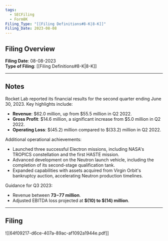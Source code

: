 ```yaml
---
tags:
  - SECFiling
  - Form8K
Filing_Type: "[[Filing Definitions#8-K|8-K]]"
Filing_Date: 2023-08-08  
---
```

## Filing Overview

**Filing Date**: 08-08-2023  
**Type of Filing**: [[Filing Definitions#8-K|8-K]]  

---
## Notes

Rocket Lab reported its financial results for the second quarter ending June 30, 2023. Key highlights include:

- **Revenue**: $62.0 million, up from $55.5 million in Q2 2022.  
- **Gross Profit**: $14.6 million, a significant increase from $5.0 million in Q2 2022.  
- **Operating Loss**: $(45.2) million compared to $(33.2) million in Q2 2022.

Additional operational achievements:
- Launched three successful Electron missions, including NASA's TROPICS constellation and the first HASTE mission.
- Advanced development on the Neutron launch vehicle, including the completion of its second-stage qualification tank.
- Expanded capabilities with assets acquired from Virgin Orbit's bankruptcy auction, accelerating Neutron production timelines.

Guidance for Q3 2023:
- Revenue between **$73-$77 million**.
- Adjusted EBITDA loss projected at **$(10) to $(14) million**.

---
## Filing

![[64f09217-d6ce-407a-89ac-af1092a1944e.pdf]]
